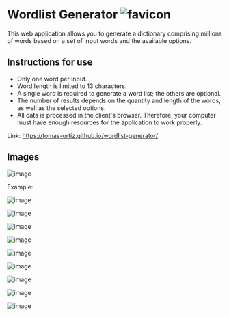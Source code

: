 # Wordlist Generator ![favicon](https://github.com/Tomas-Ortiz/wordlist-generator/assets/56492312/4b031e35-8d14-4fd7-9d40-c35e65fbc45b)

This web application allows you to generate a dictionary comprising millions of words based on a set of input words and the available options.

## Instructions for use
- Only one word per input.
- Word length is limited to 13 characters.
- A single word is required to generate a word list; the others are optional.
- The number of results depends on the quantity and length of the words, as well as the selected options.
- All data is processed in the client's browser. Therefore, your computer must have enough resources for the application to work properly.

Link: https://tomas-ortiz.github.io/wordlist-generator/

## Images

![image](https://github.com/Tomas-Ortiz/wordlist-generator/assets/56492312/2f0271e1-1cdf-49ea-b5e6-25acbaa8bfd8)

Example:
  
![image](https://github.com/Tomas-Ortiz/wordlist-generator/assets/56492312/be922f45-bc22-4096-b02d-72f72822cda3)

![image](https://github.com/Tomas-Ortiz/wordlist-generator/assets/56492312/9f846f42-0699-45a6-9977-9cbd4109f6b7)

![image](https://github.com/Tomas-Ortiz/wordlist-generator/assets/56492312/d1459581-6687-4ec1-82d9-4a7c3bd60134)

![image](https://github.com/Tomas-Ortiz/wordlist-generator/assets/56492312/c7649879-af82-4421-ba30-371dab09747b)

![image](https://github.com/Tomas-Ortiz/wordlist-generator/assets/56492312/81ffa9a1-c375-4629-a8c8-db30c47c5108)

![image](https://github.com/Tomas-Ortiz/wordlist-generator/assets/56492312/4a9d4bb2-d6c5-4d1b-8ed9-cebc9f4c835f)

![image](https://github.com/Tomas-Ortiz/wordlist-generator/assets/56492312/bfc0dce8-1395-4451-bcd6-a07c34467e7a)

![image](https://github.com/Tomas-Ortiz/wordlist-generator/assets/56492312/af2bb868-e14a-4d81-9255-9a205a4037d7)

![image](https://github.com/Tomas-Ortiz/wordlist-generator/assets/56492312/76780a5d-b005-47f2-a446-2386a0cab3cb)
